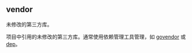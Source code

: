 ## vendor

未修改的第三方库。

项目中引用的未修改的第三方库。通常使用依赖管理工具管理，如 [govendor](https://github.com/kardianos/govendor) 或 [dep](https://github.com/golang/dep)。
